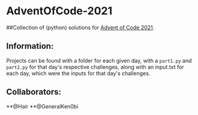 # AdventOfCode-2021
##Collection of (python) solutions for [Advent of Code 2021](https://adventofcode.com/).

## Information:
  Projects can be found with a folder for each given day, with a `part1.py` and `part2.py` for that day's respective challenges, along with an input.txt for each day, which were the inputs for that day's challenges.

## Collaborators:
**@Hair
**@GeneralKen0bi
